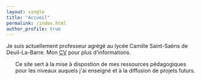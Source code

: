 ```yaml
---
layout: single
title: "Accueil"
permalink: /index.html
author_profile: true
---
```


Je suis actuellement professeur agrégé au lycée Camille Saint-Saëns de Deuil-La-Barre. Mon <a href="https://www.youtube.com/watch?v=dQw4w9WgXcQ">CV</a> pour plus d'informations.
<ul>
  Ce site sert à la mise à dispostion de mes ressources pédagogiques pour les niveaux auquels j'ai enseigné et à la diffusion de projets futurs.
</ul>
